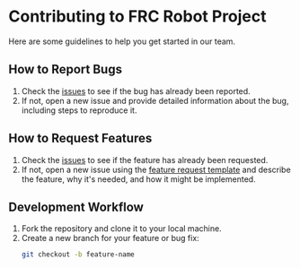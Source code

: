 # Contributing to FRC Robot Project

Here are some guidelines to help you get started in our team.

## How to Report Bugs
1. Check the [issues](https://github.com/ulusata/IronStags-FRC/issues) to see if the bug has already been reported.
2. If not, open a new issue and provide detailed information about the bug, including steps to reproduce it.

## How to Request Features
1. Check the [issues](https://github.com/ulusata/IronStags-FRC/issues) to see if the feature has already been requested.
2. If not, open a new issue using the [feature request template](https://github.com/ulusata/IronStags-FRC/blob/main/.github/ISSUE_TEMPLATE/feature_request.md) and describe the feature, why it's needed, and how it might be implemented.

## Development Workflow
1. Fork the repository and clone it to your local machine.
2. Create a new branch for your feature or bug fix:
   ```sh
   git checkout -b feature-name
